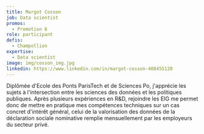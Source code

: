 ```yaml
---
title: Margot Cosson
job: Data scientist
promos:
  - Promotion 6
role: participant
defis:
  - Champollion
expertise:
  - Data scientist
image: img/cosson_img.jpg
linkedin: https://www.linkedin.com/in/margot-cosson-408455120
---
```


Diplômée d'Ecole des Ponts ParisTech et de Sciences Po, j'apprécie les sujets à l'intersection entre les sciences des données et les politiques publiques. Après plusieurs expériences en R&D, rejoindre les EIG me permet donc de mettre en pratique mes compétences techniques sur un cas concret d'intérêt général, celui de la valorisation des données de la déclaration sociale nominative remplie mensuellement par les employeurs du secteur privé.
